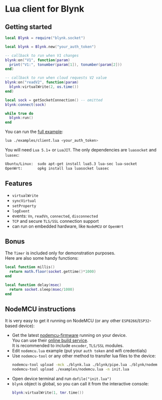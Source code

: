 # Lua client for Blynk

## Getting started

```lua
local Blynk = require("blynk.socket")

local blynk = Blynk.new("your_auth_token")

-- callback to run when V1 changes
blynk:on("V1", function(param)
  print("V1:", tonumber(param[1]), tonumber(param[2]))
end)

-- callback to run when cloud requests V2 value
blynk:on("readV2", function(param)
  blynk:virtualWrite(2, os.time())
end)

local sock = getSocketConnection() -- omitted
blynk:connect(sock)

while true do
  blynk:run()
end
```

You can run the [full example](examples/client.lua):

```sh
lua ./examples/client.lua <your_auth_token>
```

You will need `Lua 5.1`+ or `LuaJIT`. The only dependencies are `luasocket` and `luasec`:

```sh
Ubuntu/Linux:  sudo apt-get install lua5.3 lua-sec lua-socket
OpenWrt:       opkg install lua luasocket luasec
```

## Features
- `virtualWrite`
- `syncVirtual`
- `setProperty`
- `logEvent`
- events: `Vn`, `readVn`, `connected`, `disconnected`
- `TCP` and secure `TLS/SSL` connection support
- can run on embedded hardware, like `NodeMCU` or `OpenWrt`

## Bonus

The `Timer` is included only for demonstration purposes.  
Here are also some handy functions:

```lua
local function millis()
  return math.floor(socket.gettime()*1000)
end

local function delay(msec)
  return socket.sleep(msec/1000)
end
```

## NodeMCU instructions

It is very easy to get it running on NodeMCU (or any other `ESP8266`/`ESP32`-based device):
- Get the latest [nodemcu-firmware](https://github.com/nodemcu/nodemcu-firmware) running on your device.  
  You can use their [online build service](https://nodemcu-build.com/).  
  It is recommended to include `encoder`, `TLS/SSL` modules.
- Edit `nodemcu.lua` example (put your `auth token` and wifi credentials)
- Use `nodemcu-tool` or any other method to transfer lua files to the device:
    ```sh
    nodemcu-tool upload -mck ./blynk.lua ./blynk/pipe.lua ./blynk/nodemcu.lua
    nodemcu-tool upload ./examples/nodemcu.lua -n init.lua
    ```
- Open device terminal and run `dofile("init.lua")`
- `blynk` object is global, so you can call it from the interactive console:
    ```lua
    blynk:virtualWrite(1, tmr.time())
    ```
